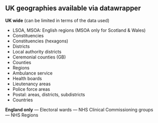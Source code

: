 ## UK geographies available via datawrapper

**UK wide** (can be limited in terms of the data used)
- LSOA, MSOA: English regions (MSOA only for Scotland & Wales)
- Constituencies
- Constituencies (hexagons)
- Districts
- Local authority districts
- Ceremonial counties (GB)
- Counties
- Regions
- Ambulance service
- Health boards
- Lieutenancy areas
- Police force areas
- Postal: areas, districts, subdistricts
- Countries

**England only**
— Electoral wards
— NHS Clinical Commissioning groups
— NHS Regions
